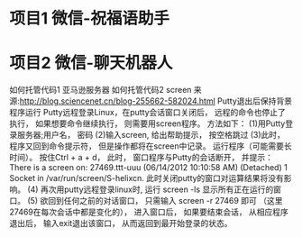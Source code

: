 # 项目1 微信-祝福语助手
# 项目2 微信-聊天机器人
如何托管代码1 亚马逊服务器
如何托管代码2 screen
来源:http://blog.sciencenet.cn/blog-255662-582024.html
Putty退出后保持背景程序运行
Putty远程登录Linux，在putty会话窗口关闭后， 远程的命令也停止了执行， 如果想要命令继续执行， 则需要用screen程序。 
方法如下： 
(1)用Putty登录服务器;用户名， 密码
(2)输入screen, 给出帮助提示， 按空格跳过
(3)此时， 程序又回到命令提示符， 但是操作都将在screen中记录。 运行程序（可能需要长时间）。 按住Ctrl + a + d， 此时， 窗口程序与Putty的会话断开， 并提示： 
There is a screen on:
27469.ttt-uuu (06/14/2012 10:10:58 AM) (Detached)
1 Socket in /var/run/screen/S-helixcn.
此时关闭putty的窗口对运算结果将没有影响。
(4) 再次用putty远程登录linux时, 运行 screen -ls 显示所有正在运行的窗口。
(5) 欲回到任何之前的对话窗口， 只需输入 screen -r 27469 即可 （这里27469在每次会话中都是变化的）， 进入窗口后， 如果要结束会话， 从相应程序退出后， 输入exit退出该窗口， 从而返回到最开始登录的状态。
